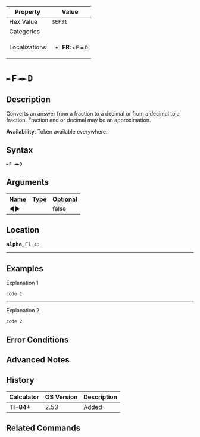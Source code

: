 | Property      | Value |
|---------------|-------|
| Hex Value     | `$EF31`|
| Categories    | <ul></ul> |
| Localizations | <ul><li><b>FR</b>: `►F◄►D`</li></ul> |

# `►F◄►D`

## Description
Converts an answer from a fraction to a decimal or from a decimal to a fraction. Fraction and or decimal may be an approximation.


<b>Availability</b>: Token available everywhere.

## Syntax
`►F ◄►D`

## Arguments
<table>
<tr><th>Name</th><th>Type</th><th>Optional</th></tr>

<tr><td>◄►</td><td></td><td>false</td></tr>

</table>

## Location
<tt><kbd><b>alpha</b></kbd></tt>, <kbd>F1</kbd>, `4:`
<hr>

## Examples

Explanation 1
```ti-basic
code 1
```
---
Explanation 2
```ti-basic
code 2
```

## Error Conditions


## Advanced Notes


## History
| Calculator | OS Version | Description |
|------------|------------|-------------|
| <b>TI-84+</b> | 2.53 | Added |

## Related Commands

